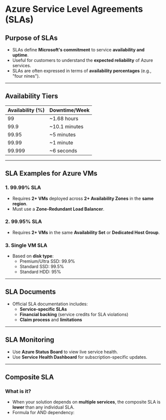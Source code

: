 # Azure Service Level Agreements (SLAs)

## Purpose of SLAs
- SLAs define **Microsoft's commitment** to service **availability and uptime**.
- Useful for customers to understand the **expected reliability** of Azure services.
- SLAs are often expressed in terms of **availability percentages** (e.g., "four nines").

---

## Availability Tiers

| Availability (%) | Downtime/Week       |
|------------------|---------------------|
| 99               | ~1.68 hours         |
| 99.9             | ~10.1 minutes       |
| 99.95            | ~5 minutes          |
| 99.99            | ~1 minute           |
| 99.999           | ~6 seconds          |

---

## SLA Examples for Azure VMs

### 1. **99.99%** SLA
- Requires **2+ VMs** deployed across **2+ Availability Zones** in the **same region**.
- Must use a **Zone-Redundant Load Balancer**.

### 2. **99.95%** SLA
- Requires **2+ VMs** in the same **Availability Set** or **Dedicated Host Group**.

### 3. **Single VM SLA**
- Based on **disk type**:
  - Premium/Ultra SSD: 99.9%
  - Standard SSD: 99.5%
  - Standard HDD: 95%

---

## SLA Documents
- Official SLA documentation includes:
  - **Service-specific SLAs**
  - **Financial backing** (service credits for SLA violations)
  - **Claim process** and **limitations**

---

## SLA Monitoring
- Use **Azure Status Board** to view live service health.
- Use **Service Health Dashboard** for subscription-specific updates.

---

## Composite SLA

### What is it?
- When your solution depends on **multiple services**, the composite SLA is **lower** than any individual SLA.
- Formula for AND dependency:
